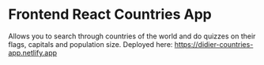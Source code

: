 # Frontend React Countries App
Allows you to search through countries of the world and do quizzes on their flags, capitals and population size.
Deployed here: https://didier-countries-app.netlify.app
